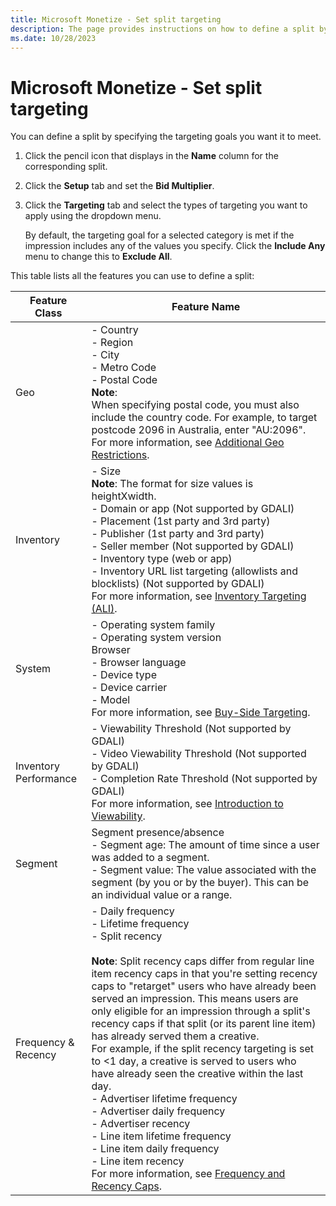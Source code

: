 ```yaml
---
title: Microsoft Monetize - Set split targeting
description: The page provides instructions on how to define a split by specifying targeting goals. 
ms.date: 10/28/2023
---
```


# Microsoft Monetize - Set split targeting

You can define a split by specifying the targeting goals you want it to meet.

1. Click the pencil icon that displays in the **Name** column for the corresponding split.
1. Click the  **Setup** tab and set the **Bid Multiplier**.
1. Click the **Targeting** tab and select the types of targeting you want to apply using the dropdown menu.

    By default, the targeting goal for a selected category is met if the impression includes any of the values you specify. Click the **Include Any** menu to change this to   **Exclude All**.

This table lists all the features you can use to define a split:

| Feature Class | Feature Name |
|---|---|
| Geo | - Country<br> - Region<br> - City<br> - Metro Code<br> - Postal Code<br>**Note**:<br>When specifying postal code, you must also include the country code. For example, to target postcode 2096 in Australia, enter "AU:2096".<br>For more information, see [Additional Geo Restrictions](additional-geo-restrictions-ali.md). |
| Inventory | - Size<br>**Note**: The format for size values is heightXwidth.<br> - Domain or app (Not supported by GDALI)<br> - Placement (1st party and 3rd party)<br> - Publisher (1st party and 3rd party)<br> - Seller member (Not supported by GDALI)<br> - Inventory type (web or app)<br> - Inventory URL list targeting (allowlists and blocklists) (Not supported by GDALI)<br>For more information, see [Inventory Targeting (ALI)](inventory-targeting-ali.md). |
| System | - Operating system family<br> - Operating system version<br>Browser<br> - Browser language<br> - Device type<br> - Device carrier<br> - Model<br>For more information, see [Buy-Side Targeting](buy-side-targeting.md). |
| Inventory Performance | - Viewability Threshold (Not supported by GDALI)<br> - Video Viewability Threshold (Not supported by GDALI)<br> - Completion Rate Threshold (Not supported by GDALI)<br>For more information, see [Introduction to Viewability](introduction-to-viewability.md). |
| Segment | Segment presence/absence<br> - Segment age: The amount of time since a user was added to a segment.<br> - Segment value: The value associated with the segment (by you or by the buyer). This can be an individual value or a range. |
| Frequency & Recency | - Daily frequency<br> - Lifetime frequency<br> - Split recency<br><br>**Note**: Split recency caps differ from regular line item recency caps in that you're setting recency caps to "retarget" users who have already been served an impression. This means users are only eligible for an impression through a split's recency caps if that split (or its parent line item) has already served them a creative.<br>For example, if the split recency targeting is set to <1 day, a creative is served to users who have already seen the creative within the last day.<br> - Advertiser lifetime frequency<br> - Advertiser daily frequency<br> - Advertiser recency<br> - Line item lifetime frequency<br> - Line item daily frequency<br> - Line item recency<br>For more information, see [Frequency and Recency Caps](frequency-and-recency-caps.md).
